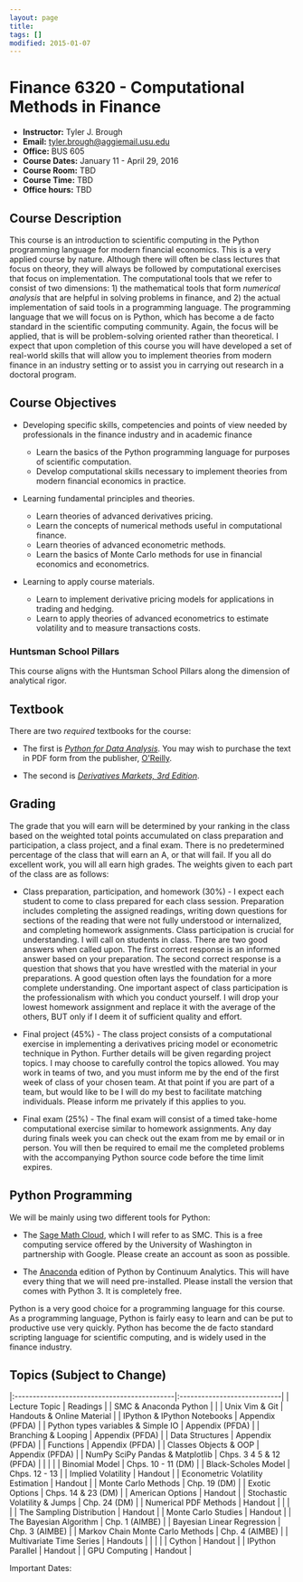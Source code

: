 ```yaml
---
layout: page
title:
tags: []
modified: 2015-01-07
---
```



Finance 6320 - Computational Methods in Finance 
====================
* **Instructor:** Tyler J. Brough
* **Email:** <tyler.brough@aggiemail.usu.edu>  
* **Office:** BUS 605
* **Course Dates:** January 11 - April 29, 2016
* **Course Room:** TBD
* **Course Time:** TBD
* **Office hours:** TBD 



## Course Description 

This course is an introduction to scientific computing in the Python programming language for modern financial economics. This is a very applied course by nature. Although there will often be class lectures that focus on theory, they will always be followed by computational exercises that focus on implementation. The computational tools that we refer to consist of two dimensions: 1) the mathematical tools that form *numerical analysis* that are helpful in solving problems in finance, and 2) the actual implementation of said tools in a programming language. The programming language that we will focus on is Python, which has become a de facto standard in the scientific computing community. Again, the focus will be applied, that is will be problem-solving oriented rather than theoretical. I expect that upon completion of this course you will have developed a set of real-world skills that will allow you to implement theories from modern finance in an industry setting or to assist you in carrying out research in a doctoral program.

## Course Objectives

* Developing specific skills, competencies and points of view needed by professionals in the finance industry and in academic finance
	- Learn the basics of the Python programming language for purposes of scientific computation.
	- Develop computational skills necessary to implement theories from modern financial economics in practice.


* Learning fundamental principles and theories.
	- Learn theories of advanced derivatives pricing.
	- Learn the concepts of numerical methods useful in computational finance.
	- Learn theories of advanced econometric methods.
	- Learn the basics of Monte Carlo methods for use in financial economics and econometrics.


* Learning to apply course materials.
	- Learn to implement derivative pricing models for applications in trading and hedging.
	- Learn to apply theories of advanced econometrics to estimate volatility and to measure transactions costs.


### Huntsman School Pillars

This course aligns with the Huntsman School Pillars along the dimension of analytical rigor.


## Textbook

There are two *required* textbooks for the course:

* The first is *[Python for Data Analysis](http://goo.gl/m9xq9w)*. You may wish to purchase the text in PDF form from the publisher, [O'Reilly](http://goo.gl/0tZBpB).

* The second is *[Derivatives Markets, 3rd Edition](http://goo.gl/RRrDuv)*. 


## Grading

The grade that you will earn will be determined by your ranking in the class based on the weighted total points accumulated on class preparation and participation, a class project, and a final exam. There is no predetermined percentage of the class that will earn an A, or that will fail. If you all do excellent work, you will all earn high grades. The weights given to each part of the class are as follows:

* Class preparation, participation, and homework (30%) - I expect each student to come to class prepared for each class session. Preparation includes completing the assigned readings, writing down questions for sections of the reading that were not fully understood or internalized, and completing homework assignments. Class participation is crucial for understanding. I will call on students in class. There are two good answers when called upon. The first correct response is an informed answer based on your preparation. The second correct response is a question that shows that you have wrestled with the material in your preparations. A good question often lays the foundation for a more complete understanding. One important aspect of class participation is the professionalism with which you conduct yourself. I will drop your lowest homework assignment and replace it with the average of the others, BUT only if I deem it of sufficient quality and effort.


* Final project (45%) - The class project consists of a computational exercise in implementing a derivatives pricing model or econometric technique in Python. Further details will be given regarding project topics. I may choose to carefully control the topics allowed. You may work in teams of two, and you must inform me by the end of the first week of class of your chosen team. At that point if you are part of a team, but would like to be I will do my best to facilitate matching individuals. Please inform me privately if this applies to you.


* Final exam (25%) - The final exam will consist of a timed take-home computational exercise similar to homework assignments. Any day during finals week you can check out the exam from me by email or in person. You will then be required to email me the completed problems with the accompanying Python source code before the time limit expires.


## Python Programming

We will be mainly using two different tools for Python:

* The [Sage Math Cloud](https://cloud.sagemath.com/), which I will refer to as SMC. This is a free computing service offered by the University of Washington in partnership with Google. Please create an account as soon as possible.

* The [Anaconda](https://store.continuum.io/cshop/anaconda) edition of Python by Continuum Analytics. This will have every thing that we will need pre-installed. Please install the version that comes with Python 3. It is completely free.

Python is a very good choice for a programming language for this course. As a programming language, Python is fairly easy to learn and can be put to productive use very quickly. Python has become the de facto standard scripting language for scientific computing, and is widely used in the finance industry. 


## Topics (Subject to Change)

|:--------------------------------------------|:----------------------------|
| Lecture Topic                               | Readings                    |
| SMC & Anaconda Python                       |                             | 
| Unix Vim & Git                              | Handouts & Online Material  |
| IPython & IPython Notebooks                 | Appendix (PFDA)             |
| Python types variables & Simple IO          | Appendix (PFDA)             |
| Branching & Looping                         | Appendix (PFDA)             |
| Data Structures                             | Appendix (PFDA)             |
| Functions                                   | Appendix (PFDA)             |
| Classes Objects & OOP                       | Appendix (PFDA)             |
| NumPy SciPy Pandas & Matplotlib             | Chps. 3 4 5 & 12 (PFDA)     |
|                                             |                             |
| Binomial Model                              | Chps. 10 - 11 (DM)          |
| Black-Scholes Model                         | Chps. 12 - 13               |
| Implied Volatility                          | Handout                     |
| Econometric Volatility Estimation           | Handout                     |
| Monte Carlo Methods                         | Chp. 19 (DM)                |
| Exotic Options                              | Chps. 14 & 23 (DM)          |
| American Options                            | Handout                     |
| Stochastic Volatility & Jumps               | Chp. 24 (DM)                |
| Numerical PDF Methods                       | Handout                     |
|                                             |                             |
| The Sampling Distribution                   | Handout                     |
| Monte Carlo Studies                         | Handout                     |
| The Bayesian Algorithm                      | Chp. 1 (AIMBE)              |
| Bayesian Linear Regression                  | Chp. 3 (AIMBE)              |
| Markov Chain Monte Carlo Methods            | Chp. 4 (AIMBE)              |
| Multivariate Time Series                    | Handouts                    |
|                                             |                             |
| Cython                                      | Handout                     |
| IPython Parallel                            | Handout                     | 
| GPU Computing                               | Handout                     | 



Important Dates:

